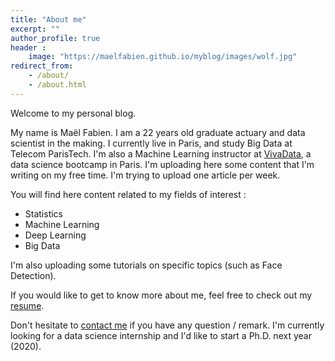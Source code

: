 ```yaml
---
title: "About me"
excerpt: ""
author_profile: true
header :
    image: "https://maelfabien.github.io/myblog/images/wolf.jpg"
redirect_from: 
    - /about/
    - /about.html
---
```


Welcome to my personal blog. 

My name is Maël Fabien. I am a 22 years old graduate actuary and data scientist in the making. I currently live in Paris, and study Big Data at Telecom ParisTech. I'm also a Machine Learning instructor at [VivaData](https://vivadata.org/), a data science bootcamp in Paris. I'm uploading here some content that I'm writing on my free time. I'm trying to upload one article per week. 

You will find here content related to my fields of interest :
- Statistics
- Machine Learning
- Deep Learning
- Big Data

I'm also uploading some tutorials on specific topics (such as Face Detection). 

If you would like to get to know more about me, feel free to check out my [resume](https://maelfabien.github.io/myblog//cv/).

Don't hesitate to [contact me](mailto:mael.fabien@gmail.com) if you have any question / remark. I'm currently looking for a data science internship and I'd like to start a Ph.D. next year (2020). 

